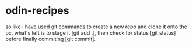 # odin-recipes
so like i have used git commands to create a new repo and clone it onto the pc. what's left is to stage it [git add .], then check for status [git status] before finally commiting [git commit].